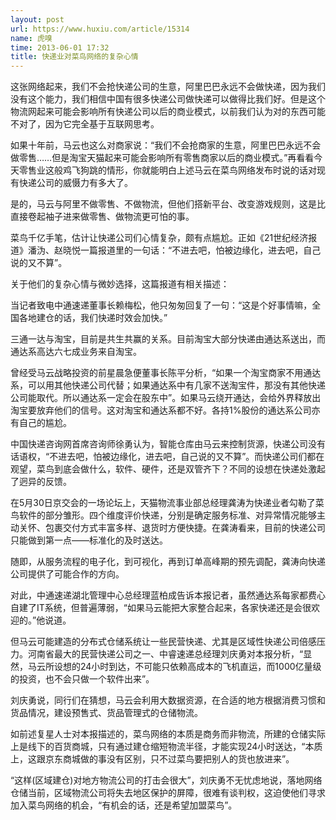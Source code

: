 ```yaml
---
layout: post
url: https://www.huxiu.com/article/15314
name: 虎嗅
time: 2013-06-01 17:32
title: 快递业对菜鸟网络的复杂心情
---
```

这张网络起来，我们不会抢快递公司的生意，阿里巴巴永远不会做快递，因为我们没有这个能力，我们相信中国有很多快递公司做快递可以做得比我们好。但是这个物流网起来可能会影响所有快递公司以后的商业模式，以前我们认为对的东西可能不对了，因为它完全基于互联网思考。

如果十年前，马云也这么对商家说：“我们不会抢商家的生意，阿里巴巴永远不会做零售……但是淘宝天猫起来可能会影响所有零售商家以后的商业模式。”再看看今天零售业这般鸡飞狗跳的情形，你就能明白上述马云在菜鸟网络发布时说的话对现有快递公司的威慑力有多大了。

是的，马云与阿里不做零售、不做物流，但他们搭新平台、改变游戏规则，这是比直接卷起袖子进来做零售、做物流更可怕的事。

菜鸟千亿手笔，估计让快递公司们心情复杂，颇有点尴尬。正如《21世纪经济报道》潘沩、赵晓悦一篇报道里的一句话：“不进去吧，怕被边缘化，进去吧，自己说的又不算”。

关于他们的复杂心情与微妙选择，这篇报道有相关描述：

当记者致电中通速递董事长赖梅松，他只匆匆回复了一句：“这是个好事情嘛，全国各地建仓的话，我们快递时效会加快。”

三通一达与淘宝，目前是共生共赢的关系。目前淘宝大部分快递由通达系送出，而通达系高达六七成业务来自淘宝。

曾经受马云战略投资的前星晨急便董事长陈平分析，“如果一个淘宝商家不用通达系，可以用其他快递公司代替；如果通达系中有几家不送淘宝件，那没有其他快递公司能取代。所以通达系一定会在股东中”。如果马云绕开通达，会给外界释放出淘宝要放弃他们的信号。这对淘宝和通达系都不好。各持1%股份的通达系公司亦有自己的尴尬。

中国快递咨询网首席咨询师徐勇认为，智能仓库由马云来控制货源，快递公司没有话语权，“不进去吧，怕被边缘化，进去吧，自己说的又不算”。而快递公司们都在观望，菜鸟到底会做什么，软件、硬件，还是双管齐下？不同的设想在快递处激起了迥异的反馈。

在5月30日京交会的一场论坛上，天猫物流事业部总经理龚涛为快递业者勾勒了菜鸟软件的部分雏形。四个维度评价快递，分别是确定服务标准、对异常情况能够主动关怀、包裹交付方式丰富多样、退货时方便快捷。在龚涛看来，目前的快递公司只能做到第一点——标准化的及时送达。

随即，从服务流程的电子化，到可视化，再到订单高峰期的预先调配，龚涛向快递公司提供了可能合作的方向。

对此，中通速递湖北管理中心总经理蓝柏成告诉本报记者，虽然通达系每家都费心自建了IT系统，但普遍薄弱，“如果马云能把大家整合起来，各家快递还是会很欢迎的。”他说道。

但马云可能建造的分布式仓储系统让一些民营快递、尤其是区域性快递公司倍感压力。河南省最大的民营快递公司之一、中睿速递总经理刘庆勇对本报分析，“显然，马云所设想的24小时到达，不可能只依赖高成本的飞机直运，而1000亿量级的投资，也不会只做一个软件出来”。

刘庆勇说，同行们在猜想，马云会利用大数据资源，在合适的地方根据消费习惯和货品情况，建设预售式、货品管理式的仓储物流。

如前述复星人士对本报描述的，菜鸟网络的本质是商务而非物流，所建的仓储实际上是线下的百货商城，只有通过建仓缩短物流半径，才能实现24小时送达，“本质上，这跟京东商城做的事没有区别，只不过菜鸟要把别人的货也放进来”。

“这样(区域建仓)对地方物流公司的打击会很大”，刘庆勇不无忧虑地说，落地网络仓储当前，区域物流公司将失去地区保护的屏障，很难有谈判权，这迫使他们寻求加入菜鸟网络的机会，“有机会的话，还是希望加盟菜鸟”。

